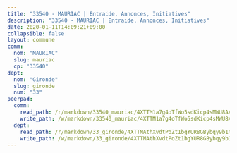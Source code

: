 ```yaml
---
title: "33540 - MAURIAC | Entraide, Annonces, Initiatives"
description: "33540 - MAURIAC | Entraide, Annonces, Initiatives"
date: 2020-01-11T14:09:21+09:00
collapsible: false
layout: commune
comm:
  nom: "MAURIAC"
  slug: mauriac
  cp: "33540"
dept:
  nom: "Gironde"
  slug: gironde
  num: "33"
peerpad:
  comm:
    read_path: /r/markdown/33540_mauriac/4XTTM1a7g4oTfWo5sdKicp4sMWU8AAqVJiMb5Moh8E9927KsN
    write_path: /w/markdown/33540_mauriac/4XTTM1a7g4oTfWo5sdKicp4sMWU8AAqVJiMb5Moh8E9927KsN-K3TgTfEFwVbzcEsfiLDtde5XWbr3LKToDdZ5zBB4sdyGYpKEFXhkA48w45DGaFRV6t5AmCqHLe7DHyCfS13rvnRxk3e2YtpdrkHxhabbXrinsEjxg5eDQPLXf7Rr1bCpBydYEv3J
  dept:
    read_path: /r/markdown/33_gironde/4XTTMAthXvdtPoZt1bgYUR8GBybqy9b1tLUaaKDw5iKj57LRt
    write_path: /w/markdown/33_gironde/4XTTMAthXvdtPoZt1bgYUR8GBybqy9b1tLUaaKDw5iKj57LRt-K3TgU8ogmN5s8hbKrZhkV9P1KQiFepNWXjoYRvdMTW1jt7eRXTmrjG677tN9mcUTsALjzYGgb8mvcrYPJn2Jd8cTiBmF9aZcbgdcQL1kzCPJnSf6X8tpEcGPdTr5qT6cQqEpt6oQ
---
```


